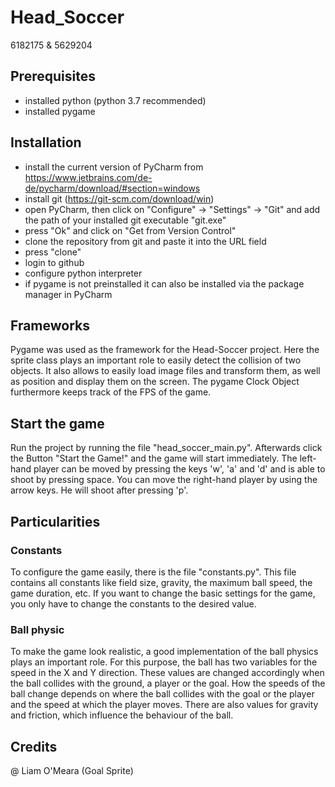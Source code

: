 # Head_Soccer

6182175 & 5629204

## Prerequisites

- installed python (python 3.7 recommended)
- installed pygame

## Installation

- install the current version of PyCharm from https://www.jetbrains.com/de-de/pycharm/download/#section=windows
- install git (https://git-scm.com/download/win)
- open PyCharm, then click on "Configure" -> "Settings" -> "Git" and add the path of your installed git executable "git.exe"
- press "Ok" and click on "Get from Version Control"
- clone the repository from git and paste it into the URL field
- press "clone"
- login to github
- configure python interpreter
- if pygame is not preinstalled it can also be installed via the package manager in PyCharm

## Frameworks

Pygame was used as the framework for the Head-Soccer project. Here the sprite class plays an important role to easily detect the collision of two objects. It also allows to easily load image files and transform them, as well as position and display them on the screen. The pygame Clock Object furthermore keeps track of the FPS of the game.

## Start the game

Run the project by running the file "head_soccer_main.py". Afterwards click the Button "Start the Game!" and the game will start immediately. The left-hand player can be moved by pressing the keys 'w', 'a' and 'd' and is able to shoot by pressing space. You can move the right-hand player by using the arrow keys. He will shoot after pressing 'p'.

## Particularities

### Constants

To configure the game easily, there is the file "constants.py". This file contains all constants like field size, gravity, the maximum ball speed, the game duration, etc. If you want to change the basic settings for the game, you only have to change the constants to the desired value.

### Ball physic

To make the game look realistic, a good implementation of the ball physics plays an important role. For this purpose, the ball has two variables for the speed in the X and Y direction. These values are changed accordingly when the ball collides with the ground, a player or the goal. How the speeds of the ball change depends on where the ball collides with the goal or the player and the speed at which the player moves. There are also values for gravity and friction, which influence the behaviour of the ball.

## Credits

@ Liam O'Meara (Goal Sprite)
